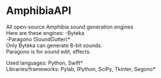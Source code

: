 # AmphibiaAPI
All open-source Amphibia sound generation engines <br>
Here are these engines:
-Byteka
<br>
-Paragono (SoundGutter)*
<br>
Only Byteka can generate 8-bit sounds.
<br>
Paragono is for sound edit, effects.

Used languages: Python, Swift*
<br>
Libraries/frameworks: Pylab, IPython, SciPy, Tkinter, Segono*

